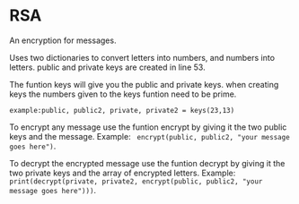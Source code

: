 # RSA

An encryption for messages.


Uses two dictionaries to convert letters into numbers, and numbers into letters.
public and private keys are created in line 53.


The funtion keys will give you the public and private keys.
when creating keys the numbers given to the keys funtion need to be prime.


```example:public, public2, private, private2 = keys(23,13)```


To encrypt any message use the funtion encrypt by giving it the two public keys and the message.
Example: ``` encrypt(public, public2, "your message goes here")```.


To decrypt the encrypted message use the funtion decrypt by giving it the two private keys and the array of encrypted letters.
Example: ```print(decrypt(private, private2, encrypt(public, public2, "your message goes here")))```.
